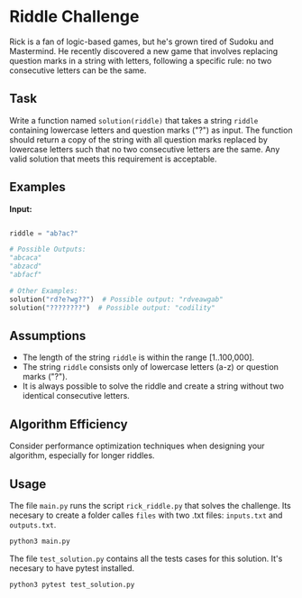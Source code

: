 # Riddle Challenge

Rick is a fan of logic-based games, but he's grown tired of Sudoku and Mastermind. He recently discovered a new game that involves replacing question marks in a string with letters, following a specific rule: no two consecutive letters can be the same.

## Task

Write a function named `solution(riddle)` that takes a string `riddle` containing lowercase letters and question marks ("?") as input. The function should return a copy of the string with all question marks replaced by lowercase letters such that no two consecutive letters are the same. Any valid solution that meets this requirement is acceptable.

## Examples

**Input:**

```python

riddle = "ab?ac?"

# Possible Outputs:
"abcaca"
"abzacd"
"abfacf"

# Other Examples:
solution("rd?e?wg??")  # Possible output: "rdveawgab"
solution("????????")  # Possible output: "codility"
```

## Assumptions

- The length of the string `riddle` is within the range [1..100,000].
- The string `riddle` consists only of lowercase letters (a-z) or question marks ("?").
- It is always possible to solve the riddle and create a string without two identical consecutive letters.

## Algorithm Efficiency

Consider performance optimization techniques when designing your algorithm, especially for longer riddles.

## Usage

The file `main.py` runs the script `rick_riddle.py` that solves the challenge. Its necesary to create a folder calles `files` with two .txt files: `inputs.txt` and `outputs.txt`.

```bash
python3 main.py
```

The file `test_solution.py` contains all the tests cases for this solution. It's necesary to have pytest installed.

```bash
python3 pytest test_solution.py
```